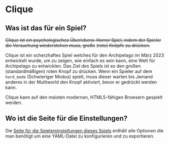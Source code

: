 # Clique

## Was ist das für ein Spiel?

~~Clique ist ein psychologisches Überlebens-Horror Spiel, indem der Spieler die Versuchung wiederstehen muss, große~~
~~(rote) Knöpfe zu drücken.~~

Clique ist ein scherzhaftes Spiel welches für den Archipelago im März 2023 entwickelt wurde, um zu zeigen, wie einfach
es sein kann, eine Welt für Archipelago zu entwicklen. Das Ziel des Spiels ist es den großen (standardmäßigen) roten
Knopf zu drücken. Wenn ein Spieler auf dem `hard_mode` (Schwieriger Modus) spielt, muss dieser warten bis Jemand
anderes in der Multiworld den Knopf aktiviert, bevor er gedrückt werden kann.

Clique kann auf den meisten modernen, HTML5-fähigen Browsern gespielt werden.

## Wo ist die Seite für die Einstellungen?

Die [Seite für die Spielereinstellungen dieses Spiels](../player-settings) enthält alle Optionen die man benötigt um
eine YAML-Datei zu konfigurieren und zu exportieren.
